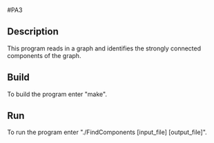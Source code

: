 #PA3
## Description
This program reads in a graph and identifies the strongly connected components of the graph.
## Build
To build the program enter "make".
## Run
To run the program enter "./FindComponents [input_file] [output_file]".
